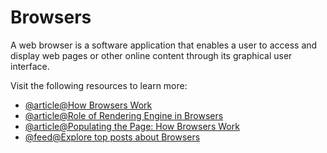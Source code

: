# Browsers

A web browser is a software application that enables a user to access and display web pages or other online content through its graphical user interface.

Visit the following resources to learn more:

- [@article@How Browsers Work](https://www.html5rocks.com/en/tutorials/internals/howbrowserswork/)
- [@article@Role of Rendering Engine in Browsers](https://www.browserstack.com/guide/browser-rendering-engine)
- [@article@Populating the Page: How Browsers Work](https://developer.mozilla.org/en-US/docs/Web/Performance/How_browsers_work)
- [@feed@Explore top posts about Browsers](https://app.daily.dev/tags/browsers?ref=roadmapsh)